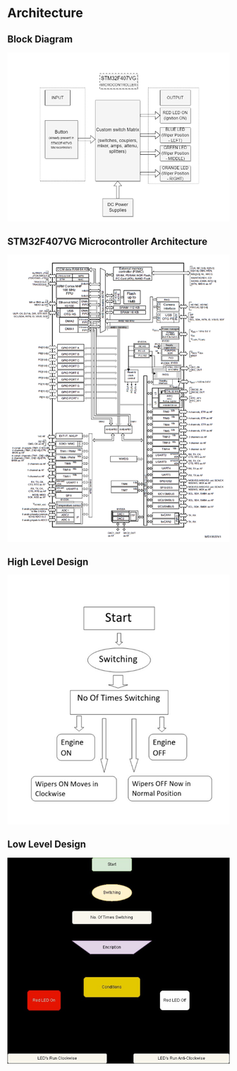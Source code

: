 # Architecture

## Block Diagram 
![Block Diagram](https://github.com/Avishek2579/M3_Wiper_Control_System/blob/main/2_Design/Block%20Diagram.png)

## STM32F407VG Microcontroller Architecture
![STM32F407VG Microcontroller Architecture](https://github.com/Avishek2579/M3_Wiper_Control_System/blob/main/2_Design/STM32F407VG%20Microcontroller%20Architecture.png)

## High Level Design
![High Level Design](https://github.com/Avishek2579/M3_Wiper_Control_System/blob/main/2_Design/High%20level.jpg)

## Low Level Design
![Low level Design](https://github.com/Avishek2579/M3_Wiper_Control_System/blob/main/2_Design/Low%20Level.jpg)
